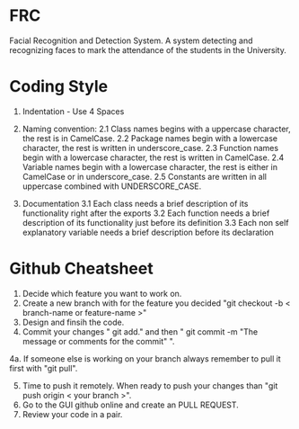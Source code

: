 # FRC
Facial Recognition and Detection System.
A system detecting and recognizing faces to mark the attendance of the students in the University.

# Coding Style 
1. Indentation - Use 4 Spaces
2. Naming convention:
  2.1 Class names begins with a uppercase character, the rest is in CamelCase.
  2.2 Package names begin with a lowercase character, the rest is written in underscore_case.
  2.3 Function names begin with a lowercase character, the rest is written in CamelCase.
  2.4 Variable names begin with a lowercase character, the rest is either in CamelCase or in underscore_case.
  2.5 Constants are written in all uppercase combined with UNDERSCORE_CASE.

3. Documentation
  3.1 Each class needs a brief description of its functionality right after the exports
  3.2 Each function needs a brief description of its functionality just before its definition
  3.3 Each non self explanatory variable needs a brief description before its declaration

# Github Cheatsheet 

1. Decide which feature you want to work on.
2. Create a new branch with for the feature you decided "git checkout -b < branch-name or feature-name >"
3. Design and finsih the code. 
4. Commit your changes " git add." and then " git commit -m "The message or comments for the commit" ".

4a. If someone else is working on your branch always remember to pull it first with "git pull".

5. Time to push it remotely. When ready to push your changes than "git push origin < your branch >".
6. Go to the GUI github online and create an PULL REQUEST. 
7. Review your code in a pair.


